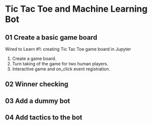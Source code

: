 # Tic Tac Toe and Machine Learning Bot

## 01 Create a basic game board

Wired to Learn #1: creating Tic Tac Toe game board in Jupyter

1. Create a game board. 
2. Turn taking of the game for two human players. 
3. Interactive game and on_click event registration. 

## 02 Winner checking


## 03 Add a dummy bot


## 04 Add tactics to the bot


